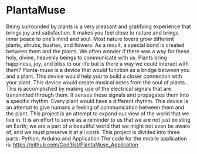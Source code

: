 # PlantaMuse
Being surrounded by plants is a very pleasant and gratifying experience that brings joy 
and satisfaction. It makes you feel close to nature and brings inner peace to one’s mind 
and soul. Most nature lovers grow different plants, shrubs, bushes, and flowers. As a 
result, a special bond is created between them and the plants. We often wonder if there 
was a way for these holy, divine, heavenly beings to communicate with us. Plants bring
happiness, joy, and bliss to our life but is there a way we could interact with them?
Planta-muse is a device that would function as a bridge between you and a plant. This 
device would help you to build a closer connection with your plant. This device would
create musical notes from the soul of plants. This is accomplished by making use of the 
electrical signals that are transmitted through them. It senses these signals and 
propagates them into a specific rhythm. Every plant would have a different rhythm. This
device is an attempt to give humans a feeling of communication between them and the 
plant.
This project is an attempt to expand our view of the world that we live in. It is an effort 
to serve as a reminder to us that we are not just existing on Earth; we are a part of a 
beautiful world that we might not even be aware of, and we must preserve it at all 
costs.
This project is divided into three parts: Python, Arduino and Application
The code for the mobile application is:
https://github.com/Cod3ist/PlantaMuse_Application
